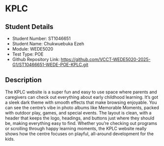 
# KPLC
## Student Details

- Student Number: ST1046651
- Student Name: Chukwuebuka Ezeh
- Module: WEDE5020
- Test Type: POE
- Github Repository Link: https://github.com/VCCT-WEDE5020-2025-G1/ST10466651-WEDE-POE-KPLC.git 


## Description

The KPLC website is a super fun and easy to use space where parents and caregivers can check out everything about early childhood learning. It’s got a sleek dark theme with smooth effects that make browsing enjoyable. You can see the centre’s vibe in photo albums like Memorable Moments, packed with outdoor play, games, and special events. The layout is clean, with a header that keeps the logo, headings, and buttons just where they should be, making everything easy to find. Whether you’re checking out programs or scrolling through happy learning moments, the KPLC website really shows how the centre focuses on playful, all-around development for the kids.

